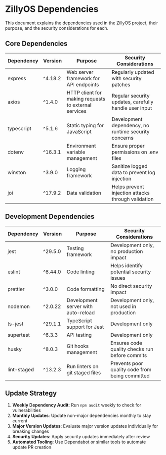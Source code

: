 # ZillyOS Dependencies

This document explains the dependencies used in the ZillyOS project, their purpose, and the security considerations for each.

## Core Dependencies

| Dependency | Version | Purpose | Security Considerations |
|------------|---------|---------|-------------------------|
| express | ^4.18.2 | Web server framework for API endpoints | Regularly updated with security patches |
| axios | ^1.4.0 | HTTP client for making requests to external services | Regular security updates, carefully handle user input |
| typescript | ^5.1.6 | Static typing for JavaScript | Development dependency, no runtime security concerns |
| dotenv | ^16.3.1 | Environment variable management | Ensure proper permissions on .env files |
| winston | ^3.9.0 | Logging framework | Sanitize logged data to prevent log injection |
| joi | ^17.9.2 | Data validation | Helps prevent injection attacks through validation |

## Development Dependencies

| Dependency | Version | Purpose | Security Considerations |
|------------|---------|---------|-------------------------|
| jest | ^29.5.0 | Testing framework | Development only, no production impact |
| eslint | ^8.44.0 | Code linting | Helps identify potential security issues |
| prettier | ^3.0.0 | Code formatting | No direct security impact |
| nodemon | ^2.0.22 | Development server with auto-reload | Development only, not used in production |
| ts-jest | ^29.1.1 | TypeScript support for Jest | Development only |
| supertest | ^6.3.3 | API testing | Development only |
| husky | ^8.0.3 | Git hooks management | Ensures code quality checks run before commits |
| lint-staged | ^13.2.3 | Run linters on git staged files | Prevents poor quality code from being committed |

## Update Strategy

1. **Weekly Dependency Audit**: Run `npm audit` weekly to check for vulnerabilities
2. **Monthly Updates**: Update non-major dependencies monthly to stay current
3. **Major Version Updates**: Evaluate major version updates individually for breaking changes
4. **Security Updates**: Apply security updates immediately after review
5. **Automated Tooling**: Use Dependabot or similar tools to automate update PR creation 